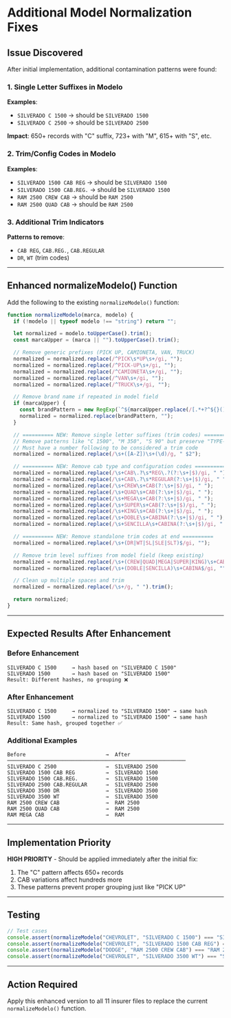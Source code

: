 # Additional Model Normalization Fixes

## Issue Discovered

After initial implementation, additional contamination patterns were found:

### 1. Single Letter Suffixes in Modelo
**Examples**:
- `SILVERADO C 1500` → should be `SILVERADO 1500`
- `SILVERADO C 2500` → should be `SILVERADO 2500`

**Impact**: 650+ records with "C" suffix, 723+ with "M", 615+ with "S", etc.

### 2. Trim/Config Codes in Modelo
**Examples**:
- `SILVERADO 1500 CAB REG` → should be `SILVERADO 1500`
- `SILVERADO 1500 CAB.REG.` → should be `SILVERADO 1500`
- `RAM 2500 CREW CAB` → should be `RAM 2500`
- `RAM 2500 QUAD CAB` → should be `RAM 2500`

### 3. Additional Trim Indicators
**Patterns to remove**:
- `CAB REG`, `CAB.REG.`, `CAB.REGULAR`
- `DR`, `WT` (trim codes)

---

## Enhanced normalizeModelo() Function

Add the following to the existing `normalizeModelo()` function:

```javascript
function normalizeModelo(marca, modelo) {
  if (!modelo || typeof modelo !== "string") return "";

  let normalized = modelo.toUpperCase().trim();
  const marcaUpper = (marca || "").toUpperCase().trim();

  // Remove generic prefixes (PICK UP, CAMIONETA, VAN, TRUCK)
  normalized = normalized.replace(/^PICK\s*UP\s+/gi, "");
  normalized = normalized.replace(/^PICK-UP\s+/gi, "");
  normalized = normalized.replace(/^CAMIONETA\s+/gi, "");
  normalized = normalized.replace(/^VAN\s+/gi, "");
  normalized = normalized.replace(/^TRUCK\s+/gi, "");

  // Remove brand name if repeated in model field
  if (marcaUpper) {
    const brandPattern = new RegExp(`^${marcaUpper.replace(/[.*+?^${}()|[\]\\]/g, '\\$&')}\\s+`, 'gi');
    normalized = normalized.replace(brandPattern, "");
  }

  // ========== NEW: Remove single letter suffixes (trim codes) ==========
  // Remove patterns like "C 1500", "M 350", "S 90" but preserve "TYPE-S", "A-SPEC", etc.
  // Must have a number following to be considered a trim code
  normalized = normalized.replace(/\s+([A-Z])\s+(\d)/g, " $2");

  // ========== NEW: Remove cab type and configuration codes ==========
  normalized = normalized.replace(/\s+CAB\.?\s*REG\.?(?:\s+|$)/gi, " ");
  normalized = normalized.replace(/\s+CAB\.?\s*REGULAR(?:\s+|$)/gi, " ");
  normalized = normalized.replace(/\s+CREW\s+CAB(?:\s+|$)/gi, " ");
  normalized = normalized.replace(/\s+QUAD\s+CAB(?:\s+|$)/gi, " ");
  normalized = normalized.replace(/\s+MEGA\s+CAB(?:\s+|$)/gi, " ");
  normalized = normalized.replace(/\s+SUPER\s+CAB(?:\s+|$)/gi, " ");
  normalized = normalized.replace(/\s+KING\s+CAB(?:\s+|$)/gi, " ");
  normalized = normalized.replace(/\s+DOBLE\s+CABINA(?:\s+|$)/gi, " ");
  normalized = normalized.replace(/\s+SENCILLA\s+CABINA(?:\s+|$)/gi, " ");

  // ========== NEW: Remove standalone trim codes at end ==========
  normalized = normalized.replace(/\s+(DR|WT|SL|SLE|SLT)$/gi, "");

  // Remove trim level suffixes from model field (keep existing)
  normalized = normalized.replace(/\s+(CREW|QUAD|MEGA|SUPER|KING)\s+CAB$/gi, "");
  normalized = normalized.replace(/\s+(DOBLE|SENCILLA)\s+CABINA$/gi, "");

  // Clean up multiple spaces and trim
  normalized = normalized.replace(/\s+/g, " ").trim();

  return normalized;
}
```

---

## Expected Results After Enhancement

### Before Enhancement
```
SILVERADO C 1500     → hash based on "SILVERADO C 1500"
SILVERADO 1500       → hash based on "SILVERADO 1500"
Result: Different hashes, no grouping ❌
```

### After Enhancement
```
SILVERADO C 1500     → normalized to "SILVERADO 1500" → same hash
SILVERADO 1500       → normalized to "SILVERADO 1500" → same hash
Result: Same hash, grouped together ✅
```

### Additional Examples
```
Before                          →  After
──────────────────────────────────────────────────────────
SILVERADO C 2500                →  SILVERADO 2500
SILVERADO 1500 CAB REG          →  SILVERADO 1500
SILVERADO 1500 CAB.REG.         →  SILVERADO 1500
SILVERADO 2500 CAB.REGULAR      →  SILVERADO 2500
SILVERADO 3500 DR               →  SILVERADO 3500
SILVERADO 3500 WT               →  SILVERADO 3500
RAM 2500 CREW CAB               →  RAM 2500
RAM 2500 QUAD CAB               →  RAM 2500
RAM MEGA CAB                    →  RAM
```

---

## Implementation Priority

**HIGH PRIORITY** - Should be applied immediately after the initial fix:

1. The "C" pattern affects 650+ records
2. CAB variations affect hundreds more
3. These patterns prevent proper grouping just like "PICK UP"

---

## Testing

```javascript
// Test cases
console.assert(normalizeModelo("CHEVROLET", "SILVERADO C 1500") === "SILVERADO 1500");
console.assert(normalizeModelo("CHEVROLET", "SILVERADO 1500 CAB REG") === "SILVERADO 1500");
console.assert(normalizeModelo("DODGE", "RAM 2500 CREW CAB") === "RAM 2500");
console.assert(normalizeModelo("CHEVROLET", "SILVERADO 3500 WT") === "SILVERADO 3500");
```

---

## Action Required

Apply this enhanced version to all 11 insurer files to replace the current `normalizeModelo()` function.
